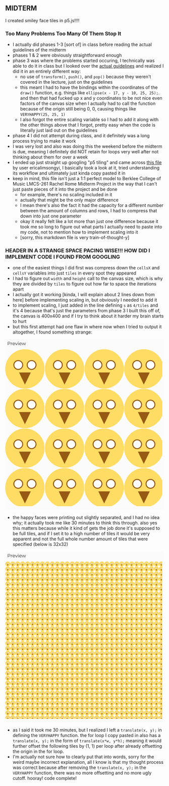## MIDTERM
I created smiley face tiles in p5.js!!!!

### Too Many Problems Too Many Of Them Stop It
- I actually did phases 1-3 [sort of] in class before reading the actual guidelines of the midterm
- phases 1 & 2 were obviously straightforward enough
- phase 3 was where the problems started occuring, I technically was able to do it in class but I looked over the [actual guidelines](https://github.com/rdwrome/261fa25/tree/main/06Midterm) and realized I did it in an entirely different way:
	- no use of `transform()`, `push()`, and `pop()` because they weren't covered in the lecture, just on the guidelines
	- this meant I had to have the bindings within the coordinates of the `draw()` function, e.g. things like `ellipse(x - 17, y - 10, 25, 25);`. and then that had fucked up x and y coordinates to be not nice even factors of the canvas size when I actually had to call the function because of the origin still being 0, 0, causing things like `VERYHAPPY(25, 25, 1)`
	- I also forgot the entire scaling variable so I had to add it along with the other things above that I forgot, pretty easy when the code is literally just laid out on the guidelines
- phase 4 I did not attempt during class, and it definitely was a long process trying to make it work
- I was very lost and also was doing this the weekend before the midterm is due, meaning I definitely did NOT retain for loops very well after not thinking about them for over a week
- I ended up just straight up googling "p5 tiling" and came across [this file](https://editor.p5js.org/ericalimsongyi/sketches/lggQwPZ0D) by user ericalimsongyi, I basically took a look at it, tried understanding its workflow and ultimately just kinda copy pasted it in
- keep in mind, this file isn't just a 1:1 perfect model to Berklee College of Music LMCS-261 Rachel Rome Midterm Project in the way that I can't just paste pieces of it into the project and be done
	- for example, there's no scaling included in it
	- actually that might be the only major difference
	- I mean there's also the fact it had the capacity for a different number between the amount of columns and rows, I had to compress that down into just one parameter
	- okay it really felt like a lot more than just one difference because it took me so long to figure out what parts I actually need to paste into my code, not to mention how to implement scaling into it
	- [sorry, this markdown file is very train-of-thought-y]

### HEADER IN A STRANGE SPACE PACING WISE!!! HOW DID I IMPLEMENT CODE I FOUND FROM GOOGLING
- one of the easiest things I did first was compress down the `cellsX` and `cellsY` variables into just `tiles` in every spot they appeared
- I had to figure out `width` and `height` call to the canvas size, which is why they are divided by `tiles` to figure out how far to space the iterations apart
- I actually got it working [kinda, I will explain about 2 lines down from here] before implementing scaling in, but obviously I needed to add it
- to implement scaling, I just added in the line defining `s` as `4/tiles` and it's 4 because that's just the parameters from phase 3 I built this off of, the canvas is 400x400 and if I try to think about it harder my brain starts to hurt
- but this first attempt had one flaw in where now when I tried to output it altogether, I found something strange:

![output of my code of 4x4 happy face tiles, the tiles are offset by 1 pixel per loop making the last row and column cut off](https://github.com/garblebasses/itp/blob/main/midterm/veryhappy4.png)

- the happy faces were printing out slightly separated, and I had no idea why; it actually took me like 30 minutes to think this through. also yes this matters because while it kind of gets the job done it's supposed to be full tiles, and if I set it to a high number of tiles it would be very apparent and not the full whole number amount of tiles that were specified (below is 32x32)

![output of 32x32 happy face tiles, the tiles are offset by 1 pixel per loop making the last row and column cut off](https://github.com/garblebasses/itp/blob/main/midterm/veryhappy32.png)

- as I said it took me 30 minutes, but I realized I left a `translate(x, y);` in defining the `VERYHAPPY` function. the for loop I copy pasted in also has a `translate(x, y);` in the form of `translate(x*w, y*h);` meaning it would further offset the following tiles by (1, 1) per loop after already offsetting the origin in the for loop.
- I'm actually not sure how to clearly put that into words, sorry for the weird maybe incorrect explanation, all I know is that my thought process was correct because after removing the `translate(x, y);` in the `VERYHAPPY` function, there was no more offsetting and no more ugly cutoff. hooray! code complete!